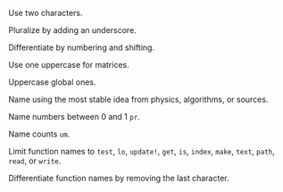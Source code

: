 Use two characters.

Pluralize by adding an underscore.

Differentiate by numbering and shifting.

Use one uppercase for matrices.

Uppercase global ones.

Name using the most stable idea from physics, algorithms, or sources.

Name numbers between 0 and 1 `pr`.

Name counts `um`.

Limit function names to `test`, `lo`, `update!`, `get`, `is`, `index`, `make`, `text`, `path`, `read`, or `write`.

Differentiate function names by removing the last character.
